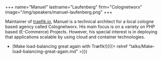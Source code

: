 +++
name="Manuel"
lastname="Laufenberg"
firm="Colognetworx"
image="/img/speakers/manuel-laufenberg.png"
+++


Maintainer of [traefik.io](traefik.io), Manuel is a technical architect for a local cologne based agency called Colognetworx.
His main focus is on a variety on PHP based (E-Commerce) Projects. However, his special interest is in deploying that applications scalable by using cloud and container technologies.

* [Make load-balancing great again with Træfik!]({{< relref "talks/Make-load-balancing-great-again.md" >}})
